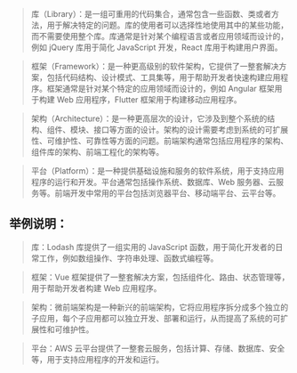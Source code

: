 > 库（Library）：是一组可重用的代码集合，通常包含一些函数、类或者方法，用于解决特定的问题。库的使用者可以选择性地使用其中的某些功能，而不需要使用整个库。库通常是针对某个编程语言或者应用领域而设计的，例如 jQuery 库用于简化 JavaScript 开发，React 库用于构建用户界面。

> 框架（Framework）：是一种更高级别的软件架构，它提供了一整套解决方案，包括代码结构、设计模式、工具集等，用于帮助开发者快速构建应用程序。框架通常是针对某个特定的应用领域而设计的，例如 Angular 框架用于构建 Web 应用程序，Flutter 框架用于构建移动应用程序。

> 架构（Architecture）：是一种更高层次的设计，它涉及到整个系统的结构、组件、模块、接口等方面的设计。架构的设计需要考虑到系统的可扩展性、可维护性、可靠性等方面的问题。前端架构通常包括应用程序的架构、组件库的架构、前端工程化的架构等。

> 平台（Platform）：是一种提供基础设施和服务的软件系统，用于支持应用程序的运行和开发。平台通常包括操作系统、数据库、Web 服务器、云服务等。前端开发中常用的平台包括浏览器平台、移动端平台、云平台等。

## 举例说明：

> 库：Lodash 库提供了一组实用的 JavaScript 函数，用于简化开发者的日常工作，例如数组操作、字符串处理、函数式编程等。

> 框架：Vue 框架提供了一整套解决方案，包括组件化、路由、状态管理等，用于帮助开发者构建 Web 应用程序。

> 架构：微前端架构是一种新兴的前端架构，它将应用程序拆分成多个独立的子应用，每个子应用都可以独立开发、部署和运行，从而提高了系统的可扩展性和可维护性。

> 平台：AWS 云平台提供了一整套云服务，包括计算、存储、数据库、安全等，用于支持应用程序的开发和运行。
